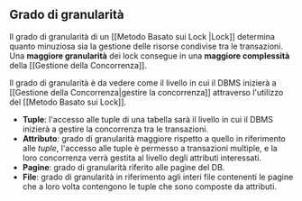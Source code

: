 ## Grado di granularità
Il grado di granularità di un [[Metodo Basato sui Lock |Lock]] determina quanto minuziosa sia la gestione delle risorse condivise tra le transazioni.
Una **maggiore granularità** dei lock consegue in una **maggiore complessità** della [[Gestione della Concorrenza]].

Il grado di granularità è da vedere come il livello in cui il DBMS inizierà a [[Gestione della Concorrenza|gestire la concorrenza]] attraverso l'utilizzo del [[Metodo Basato sui Lock]].
- **Tuple**: l'accesso alle tuple di una tabella sarà il livello in cui il DBMS inizierà a gestire la concorrenza tra le transazioni.
- **Attributo**: grado di granularità maggiore rispetto a quello in riferimento alle *tuple*, l'accesso alle tuple è permesso a transazioni multiple, e la loro concorrenza verrà gestita al livello degli attributi interessati.
- **Pagine**: grado di granularità riferito alle pagine del DB.
- **File**: grado di granularità in riferimento agli interi file contenenti le pagine che a loro volta contengono le tuple che sono composte da attributi.
